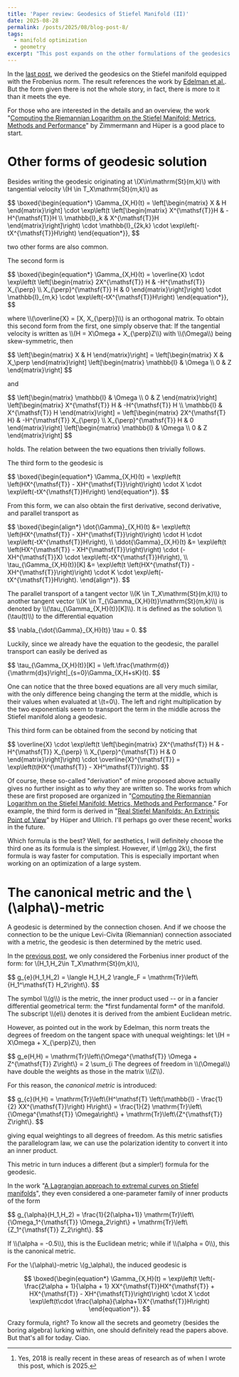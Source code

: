 ```yaml
---
title: 'Paper review: Geodesics of Stiefel Manifold (II)'
date: 2025-08-28
permalink: /posts/2025/08/blog-post-8/
tags:
  - manifold optimization
  - geometry
excerpt: "This post expands on the other formulations of the geodesics on the Stiefel manifold given in the [last post](/posts/2025/08/blog-post-4/). I go over the results and the references to which the results are stated and proven. But for now, I will not dig into the details."
---
```


In the [last post](/posts/2025/08/blog-post-4/), we derived the geodesics on the Stiefel manifold equipped with the Frobenius norm. The result references the work by [Edelman et al.](https://arxiv.org/abs/physics/9806030). But the form given there is not the whole story, in fact, there is more to it than it meets the eye.

For those who are interested in the details and an overview, the work "[Computing the Riemannian Logarithm on the Stiefel Manifold: Metrics, Methods and Performance](https://arxiv.org/abs/2103.12046)" by Zimmermann and Hüper is a good place to start.

# Other forms of geodesic solution
Besides writing the geodesic originating at \\(X\in\mathrm{St}(m,k)\\) with tangential velocity \\(H \in T_X\mathrm{St}(m,k)\\) as
<p>
$$
\boxed{\begin{equation*}
	\Gamma_{X,H}(t) = \left[\begin{matrix}
		X & H
	\end{matrix}\right] \cdot \exp\left(t \left[\begin{matrix}
		X^{\mathsf{T}}H & -H^{\mathsf{T}}H \\
		\mathbb{I}_k & X^{\mathsf{T}}H
	\end{matrix}\right]\right) \cdot \mathbb{I}_{2k,k} \cdot \exp\left(-tX^{\mathsf{T}}H\right)
\end{equation*}},
$$
</p>
two other forms are also common.

The second form is
<p>
$$
\boxed{\begin{equation*}
	\Gamma_{X,H}(t) = \overline{X} \cdot \exp\left(t \left[\begin{matrix}
		2X^{\mathsf{T}} H & -H^{\mathsf{T}} X_{\perp} \\
		X_{\perp}^{\mathsf{T}} H & 0
	\end{matrix}\right]\right) \cdot \mathbb{I}_{m,k} \cdot \exp\left(-tX^{\mathsf{T}}H\right)
\end{equation*}},
$$
</p>
where \\(\overline{X} = [X, X_{\perp}]\\) is an orthogonal matrix. To obtain this second form from the first, one simply observe that: If the tangential velocity is written as \\(H = X\Omega + X_{\perp}Z\\) with \\(\Omega\\) being skew-symmetric, then
<p>
$$
\left[\begin{matrix}
    X & H
\end{matrix}\right] = \left[\begin{matrix}
    X & X_\perp
\end{matrix}\right] \left[\begin{matrix}
    \mathbb{I} & \Omega \\ 0 & Z
\end{matrix}\right]
$$
</p>
and
<p>
$$
\left[\begin{matrix}
    \mathbb{I} & \Omega \\ 0 & Z
\end{matrix}\right] \left[\begin{matrix}
    X^{\mathsf{T}} H & -H^{\mathsf{T}} H \\ \mathbb{I} & X^{\mathsf{T}} H
\end{matrix}\right] = \left[\begin{matrix}
    2X^{\mathsf{T} H} & -H^{\mathsf{T}} X_{\perp} \\ X_{\perp}^{\mathsf{T}} H & 0
\end{matrix}\right] \left[\begin{matrix}
    \mathbb{I} & \Omega \\ 0 & Z
\end{matrix}\right]
$$
</p>
holds. The relation between the two equations then trivially follows.

The third form to the geodesic is
<p>
$$
\boxed{\begin{equation*}
	\Gamma_{X,H}(t) = \exp\left(t \left(HX^{\mathsf{T}} - XH^{\mathsf{T}}\right)\right) \cdot X \cdot \exp\left(-tX^{\mathsf{T}}H\right)
\end{equation*}}.
$$
</p>
From this form, we can also obtain the first derivative, second derivative, and parallel transport as
<p>
$$
\boxed{\begin{align*}
	\dot{\Gamma}_{X,H}(t) &= \exp\left(t \left(HX^{\mathsf{T}} - XH^{\mathsf{T}}\right)\right) \cdot H \cdot \exp\left(-tX^{\mathsf{T}}H\right), \\
    \ddot{\Gamma}_{X,H}(t) &= \exp\left(t \left(HX^{\mathsf{T}} - XH^{\mathsf{T}}\right)\right) \cdot (-XH^{\mathsf{T}}X) \cdot \exp\left(-tX^{\mathsf{T}}H\right), \\
    \tau_{\Gamma_{X,H}(t)}[K] &= \exp\left(t \left(HX^{\mathsf{T}} - XH^{\mathsf{T}}\right)\right) \cdot K \cdot \exp\left(-tX^{\mathsf{T}}H\right).
\end{align*}}.
$$
</p>
The parallel transport of a tangent vector \\(K \in T_X\mathrm{St}(m,k)\\) to another tangent vector \\(K \in T_{\Gamma_{X,H}(t)}\mathrm{St}(m,k)\\) is denoted by \\(\tau_{\Gamma_{X,H}(t)}[K]\\). It is defined as the solution \\(\tau(t)\\) to the differential equation
<p>
$$
\nabla_{\dot{\Gamma}_{X,H}(t)} \tau = 0.
$$
</p>
Luckily, since we already have the equation to the geodesic, the parallel transport can easily be derived as
<p>
$$
\tau_{\Gamma_{X,H}(t)}[K] = \left.\frac{\mathrm{d}}{\mathrm{d}s}\right|_{s=0}\Gamma_{X,H+sK}(t).
$$
</p>

One can notice that the three boxed equations are all very much similar, with the only difference being changing the term at the middle, which is their values when evaluated at \\(t=0\\). The left and right multiplication by the two exponentials seem to transport the term in the middle across the Stiefel manifold along a geodesic.

This third form can be obtained from the second by noticing that
<p>
$$
\overline{X} \cdot \exp\left(t \left[\begin{matrix}
		2X^{\mathsf{T}} H & -H^{\mathsf{T}} X_{\perp} \\
		X_{\perp}^{\mathsf{T}} H & 0
	\end{matrix}\right]\right) \cdot \overline{X}^{\mathsf{T}} = \exp\left(t(HX^{\mathsf{T}} - XH^\mathsf{T})\right).
$$
</p>

Of course, these so-called "derivation" of mine proposed above actually gives no further insight as to *why* they are written so. The works from which these are first proposed are organized in "[Computing the Riemannian Logarithm on the Stiefel Manifold: Metrics, Methods and Performance](https://arxiv.org/abs/2103.12046)." For example, the third form is derived in "[Real Stiefel Manifolds: An Extrinsic Point of View](https://ieeexplore.ieee.org/abstract/document/8514292)" by Hüper and Ullrich. I'll perhaps go over these recent[^1] works in the future.

[^1]: Yes, 2018 is really recent in these areas of research as of when I wrote this post, which is 2025.

Which formula is the best? Well, for aesthetics, I will definitely choose the third one as its formula is the simplest. However, if \\(m\gg 2k\\), the first formula is way faster for computation. This is especially important when working on an optimization of a large system.

# The canonical metric and the \\(\alpha\\)-metric
A geodesic is determined by the connection chosen. And if we choose the connection to be the unique Levi-Civita (Riemannian) connection associated with a metric, the geodesic is then determined by the metric used.

In the [previous post]((/posts/2025/08/blog-post-4/)), we only considered the Forbenius inner product of the form: for \\(H_1,H_2\in T_X\mathrm{St}(m,k)\\),
<p>
$$
g_{e}(H_1,H_2) = \langle H_1,H_2 \rangle_F = \mathrm{Tr}\left\{H_1^\mathsf{T} H_2\right\}.
$$
</p>
The symbol \\(g\\) is the metric, the inner product used -- or in a fancier differential geometrical term: the *first fundamental form* of the manifold. The subscript \\(e\\) denotes it is derived from the ambient Euclidean metric.

However, as pointed out in the work by Edelman, this norm treats the degrees of freedom on the tangent space with unequal weightings: let \\(H = X\Omega + X_{\perp}Z\\), then
<p>
$$
g_e(H,H) = \mathrm{Tr}\left\{\Omega^{\mathsf{T}} \Omega + Z^{\mathsf{T}} Z\right\} = 2 \sum_{i<j} \Omega_{ij} + \sum_{i,j} Z_{ij}.
$$
</p>
The degrees of freedom in \\(\Omega\\) have double the weights as those in the matrix \\(Z\\).

For this reason, the *canonical metric* is introduced:
<p>
$$
g_{c}(H,H) = \mathrm{Tr}\left\{H^\mathsf{T} \left(\mathbb{I} - \frac{1}{2} XX^{\mathsf{T}}\right) H\right\} = \frac{1}{2} \mathrm{Tr}\left\{\Omega^{\mathsf{T}} \Omega\right\} + \mathrm{Tr}\left\{Z^{\mathsf{T}} Z\right\}.
$$
</p>
giving equal weightings to all degrees of freedom. As this metric satisfies the parallelogram law, we can use the polarization identity to convert it into an inner product.

This metric in turn induces a different (but a simpler!) formula for the geodesic.

In the work "[A Lagrangian approach to extremal curves on Stiefel manifolds](https://www.researchgate.net/publication/347034260_A_Lagrangian_approach_to_extremal_curves_on_Stiefel_manifolds)", they even considered a one-parameter family of inner products of the form
<p>
$$
g_{\alpha}(H_1,H_2) = \frac{1}{2(\alpha+1)} \mathrm{Tr}\left\{\Omega_1^{\mathsf{T}} \Omega_2\right\} + \mathrm{Tr}\left\{Z_1^{\mathsf{T}} Z_2\right\}.
$$
</p>
If \\(\alpha = -0.5\\), this is the Euclidean metric; while if \\(\alpha = 0\\), this is the canonical metric.

For the \\(\alpha\\)-metric \\(g_\alpha\\), the induced geodesic is
<p>

$$
\boxed{\begin{equation*}
	\Gamma_{X,H}(t) = \exp\left(t \left(-\frac{2\alpha + 1}{\alpha + 1} XX^{\mathsf{T}}HX^{\mathsf{T}} + HX^{\mathsf{T}} - XH^{\mathsf{T}}\right)\right) \cdot X \cdot \exp\left(t\cdot \frac{\alpha}{\alpha+1}X^{\mathsf{T}}H\right)
\end{equation*}}.
$$
</p>
Crazy formula, right? To know all the secrets and geometry (besides the boring algebra) lurking within, one should definitely read the papers above. But that's all for today. Ciao.